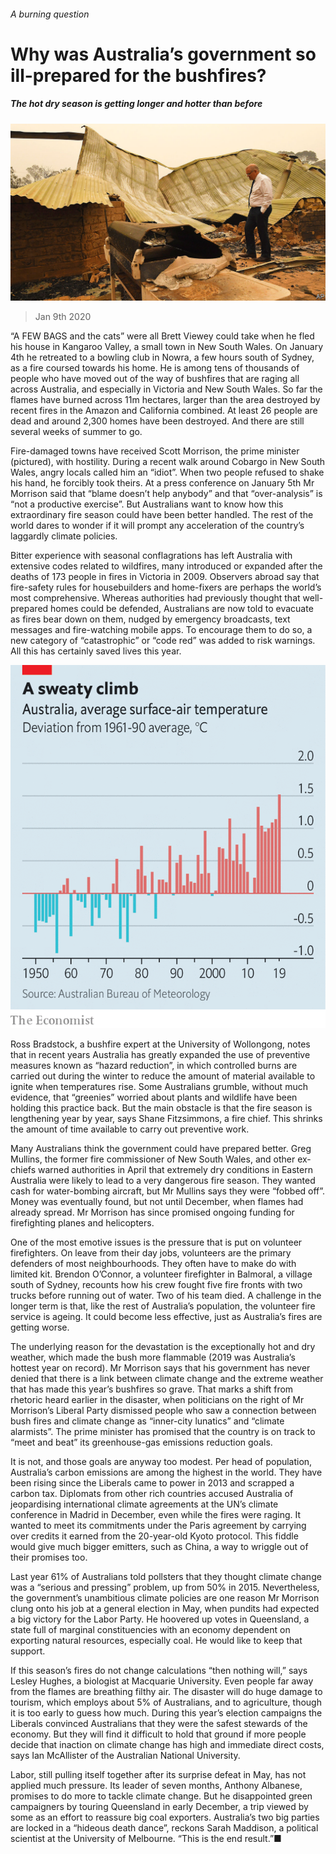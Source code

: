 ###### A burning question

# Why was Australia’s government so ill-prepared for the bushfires? 

##### The hot dry season is getting longer and hotter than before 

![image](images/20200111_ASP001_0.jpg) 

> Jan 9th 2020 

“A FEW BAGS and the cats” were all Brett Viewey could take when he fled his house in Kangaroo Valley, a small town in New South Wales. On January 4th he retreated to a bowling club in Nowra, a few hours south of Sydney, as a fire coursed towards his home. He is among tens of thousands of people who have moved out of the way of bushfires that are raging all across Australia, and especially in Victoria and New South Wales. So far the flames have burned across 11m hectares, larger than the area destroyed by recent fires in the Amazon and California combined. At least 26 people are dead and around 2,300 homes have been destroyed. And there are still several weeks of summer to go.

Fire-damaged towns have received Scott Morrison, the prime minister (pictured), with hostility. During a recent walk around Cobargo in New South Wales, angry locals called him an “idiot”. When two people refused to shake his hand, he forcibly took theirs. At a press conference on January 5th Mr Morrison said that “blame doesn’t help anybody” and that “over-analysis” is “not a productive exercise”. But Australians want to know how this extraordinary fire season could have been better handled. The rest of the world dares to wonder if it will prompt any acceleration of the country’s laggardly climate policies.


Bitter experience with seasonal conflagrations has left Australia with extensive codes related to wildfires, many introduced or expanded after the deaths of 173 people in fires in Victoria in 2009. Observers abroad say that fire-safety rules for housebuilders and home-fixers are perhaps the world’s most comprehensive. Whereas authorities had previously thought that well-prepared homes could be defended, Australians are now told to evacuate as fires bear down on them, nudged by emergency broadcasts, text messages and fire-watching mobile apps. To encourage them to do so, a new category of “catastrophic” or “code red” was added to risk warnings. All this has certainly saved lives this year.

![image](images/20200111_ASC003.png) 


Ross Bradstock, a bushfire expert at the University of Wollongong, notes that in recent years Australia has greatly expanded the use of preventive measures known as “hazard reduction”, in which controlled burns are carried out during the winter to reduce the amount of material available to ignite when temperatures rise. Some Australians grumble, without much evidence, that “greenies” worried about plants and wildlife have been holding this practice back. But the main obstacle is that the fire season is lengthening year by year, says Shane Fitzsimmons, a fire chief. This shrinks the amount of time available to carry out preventive work.

Many Australians think the government could have prepared better. Greg Mullins, the former fire commissioner of New South Wales, and other ex-chiefs warned authorities in April that extremely dry conditions in Eastern Australia were likely to lead to a very dangerous fire season. They wanted cash for water-bombing aircraft, but Mr Mullins says they were “fobbed off”. Money was eventually found, but not until December, when flames had already spread. Mr Morrison has since promised ongoing funding for firefighting planes and helicopters.

One of the most emotive issues is the pressure that is put on volunteer firefighters. On leave from their day jobs, volunteers are the primary defenders of most neighbourhoods. They often have to make do with limited kit. Brendon O’Connor, a volunteer firefighter in Balmoral, a village south of Sydney, recounts how his crew fought five fire fronts with two trucks before running out of water. Two of his team died. A challenge in the longer term is that, like the rest of Australia’s population, the volunteer fire service is ageing. It could become less effective, just as Australia’s fires are getting worse.

The underlying reason for the devastation is the exceptionally hot and dry weather, which made the bush more flammable (2019 was Australia’s hottest year on record). Mr Morrison says that his government has never denied that there is a link between climate change and the extreme weather that has made this year’s bushfires so grave. That marks a shift from rhetoric heard earlier in the disaster, when politicians on the right of Mr Morrison’s Liberal Party dismissed people who saw a connection between bush fires and climate change as “inner-city lunatics” and “climate alarmists”. The prime minister has promised that the country is on track to “meet and beat” its greenhouse-gas emissions reduction goals.

It is not, and those goals are anyway too modest. Per head of population, Australia’s carbon emissions are among the highest in the world. They have been rising since the Liberals came to power in 2013 and scrapped a carbon tax. Diplomats from other rich countries accused Australia of jeopardising international climate agreements at the UN’s climate conference in Madrid in December, even while the fires were raging. It wanted to meet its commitments under the Paris agreement by carrying over credits it earned from the 20-year-old Kyoto protocol. This fiddle would give much bigger emitters, such as China, a way to wriggle out of their promises too.

Last year 61% of Australians told pollsters that they thought climate change was a “serious and pressing” problem, up from 50% in 2015. Nevertheless, the government’s unambitious climate policies are one reason Mr Morrison clung onto his job at a general election in May, when pundits had expected a big victory for the Labor Party. He hoovered up votes in Queensland, a state full of marginal constituencies with an economy dependent on exporting natural resources, especially coal. He would like to keep that support.

If this season’s fires do not change calculations “then nothing will,” says Lesley Hughes, a biologist at Macquarie University. Even people far away from the flames are breathing filthy air. The disaster will do huge damage to tourism, which employs about 5% of Australians, and to agriculture, though it is too early to guess how much. During this year’s election campaigns the Liberals convinced Australians that they were the safest stewards of the economy. But they will find it difficult to hold that ground if more people decide that inaction on climate change has high and immediate direct costs, says Ian McAllister of the Australian National University.

Labor, still pulling itself together after its surprise defeat in May, has not applied much pressure. Its leader of seven months, Anthony Albanese, promises to do more to tackle climate change. But he disappointed green campaigners by touring Queensland in early December, a trip viewed by some as an effort to reassure big coal exporters. Australia’s two big parties are locked in a “hideous death dance”, reckons Sarah Maddison, a political scientist at the University of Melbourne. “This is the end result.”■

